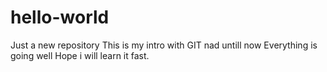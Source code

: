 # hello-world
Just a new repository
This is my intro with GIT nad untill now 
Everything is going well
Hope i will learn it fast.
